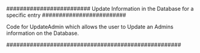 
#########################
Update Information in the Database for a specific entry
#########################

Code for UpdateAdmin which allows the user to Update an Admins information on the Database.

####################################################
